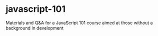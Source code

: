 javascript-101
==============

Materials and Q&amp;A for a JavaScript 101 course aimed at those without a background in development
